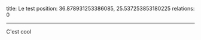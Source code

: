 title: Le test
position: 36.878931253386085, 25.537253853180225
relations: 0

---



















C'est cool